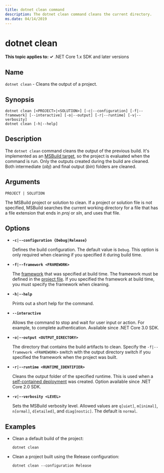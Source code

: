 ```yaml
---
title: dotnet clean command
description: The dotnet clean command cleans the current directory.
ms.date: 04/14/2019
---
```

# dotnet clean

**This topic applies to: ✓** .NET Core 1.x SDK and later versions

<!-- todo: uncomment when all CLI commands are reviewed
[!INCLUDE [topic-appliesto-net-core-all](../../../includes/topic-appliesto-net-core-all.md)]
-->

## Name

`dotnet clean` - Cleans the output of a project.

## Synopsis

```
dotnet clean [<PROJECT>|<SOLUTION>] [-c|--configuration] [-f|--framework] [--interactive] [-o|--output] [-r|--runtime] [-v|--verbosity]
dotnet clean [-h|--help]
```

## Description

The `dotnet clean` command cleans the output of the previous build. It's implemented as an [MSBuild target](/visualstudio/msbuild/msbuild-targets), so the project is evaluated when the command is run. Only the outputs created during the build are cleaned. Both intermediate (*obj*) and final output (*bin*) folders are cleaned.

## Arguments

`PROJECT | SOLUTION`

The MSBuild project or solution to clean. If a project or solution file is not specified, MSBuild searches the current working directory for a file that has a file extension that ends in *proj* or *sln*, and uses that file.

## Options

* **`-c|--configuration {Debug|Release}`**

  Defines the build configuration. The default value is `Debug`. This option is only required when cleaning if you specified it during build time.

* **`-f|--framework <FRAMEWORK>`**

  The [framework](../../standard/frameworks.md) that was specified at build time. The framework must be defined in the [project file](csproj.md). If you specified the framework at build time, you must specify the framework when cleaning.

* **`-h|--help`**

  Prints out a short help for the command.

* **`--interactive`**

  Allows the command to stop and wait for user input or action. For example, to complete authentication. Available since .NET Core 3.0 SDK.

* **`-o|--output <OUTPUT_DIRECTORY>`**

  The directory that contains the build artifacts to clean. Specify the `-f|--framework <FRAMEWORK>` switch with the output directory switch if you specified the framework when the project was built.

* **`-r|--runtime <RUNTIME_IDENTIFIER>`**

  Cleans the output folder of the specified runtime. This is used when a [self-contained deployment](../deploying/index.md#self-contained-deployments-scd) was created. Option available since .NET Core 2.0 SDK.

* **`-v|--verbosity <LEVEL>`**

  Sets the MSBuild verbosity level. Allowed values are `q[uiet]`, `m[inimal]`, `n[ormal]`, `d[etailed]`, and `diag[nostic]`. The default is `normal`.

## Examples

* Clean a default build of the project:

  ```console
  dotnet clean
  ```

* Clean a project built using the Release configuration:

  ```console
  dotnet clean --configuration Release
  ```